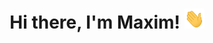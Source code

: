   <h1 align="center">
    Hi there, I'm Maxim!
    <img src="https://github.com/ABSphreak/ABSphreak/blob/master/gifs/Hi.gif" width="32" height="32" />
  </h1>
